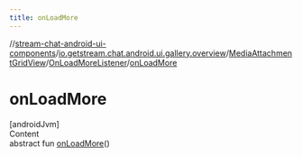 ```yaml
---
title: onLoadMore
---
```

//[stream-chat-android-ui-components](../../../../index.md)/[io.getstream.chat.android.ui.gallery.overview](../../index.md)/[MediaAttachmentGridView](../index.md)/[OnLoadMoreListener](index.md)/[onLoadMore](onLoadMore.md)



# onLoadMore  
[androidJvm]  
Content  
abstract fun [onLoadMore](onLoadMore.md)()  



